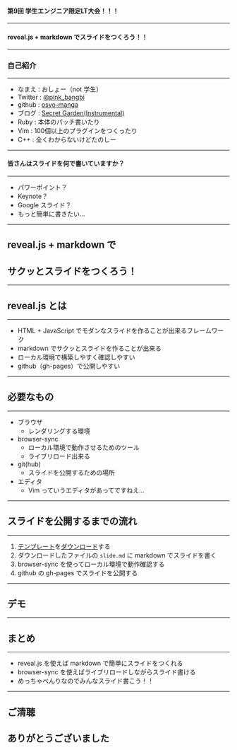 #### 第9回 学生エンジニア限定LT大会！！！
- - -
#### reveal.js + markdown でスライドをつくろう！！

---

### 自己紹介
- - -

* なまえ  : おしょー（not 学生）
* Twitter : [@pink_bangbi](https://twitter.com/pink_bangbi)
* github  : [osyo-manga](https://github.com/osyo-manga)
* ブログ  : [Secret Garden(Instrumental)](http://secret-garden.hatenablog.com)
* Ruby    : 本体のパッチ書いたり
* Vim     : 100個以上のプラグインをつくったり
* C++     : 全くわからないけどたのしー

---

#### 皆さんはスライドを何で書いていますか？

---

* パワーポイント？
* Keynote？
* Google スライド？
* もっと簡単に書きたい…

---

## reveal.js + markdown で
## サクッとスライドをつくろう！

---

## reveal.js とは
- - -

* HTML + JavaScript でモダンなスライドを作ることが出来るフレームワーク        <!-- .element: class="fragment" -->
* markdown でサクッとスライドを作ることが出来る        <!-- .element: class="fragment" -->
* ローカル環境で構築しやすく確認しやすい        <!-- .element: class="fragment" -->
* github（gh-pages）で公開しやすい        <!-- .element: class="fragment" -->

---

## 必要なもの
- - -

* ブラウザ        <!-- .element: class="fragment" -->
  * レンダリングする環境
* browser-sync        <!-- .element: class="fragment" -->
  * ローカル環境で動作させるためのツール
  * ライブリロード出来る
* git(hub)        <!-- .element: class="fragment" -->
  * スライドを公開するための場所
* エディタ        <!-- .element: class="fragment" -->
  * Vim っていうエディタがあってですねえ…

---

## スライドを公開するまでの流れ
- - -

1. [テンプレート](https://github.com/osyo-manga/slide-template-reveal)を[ダウンロード](https://github.com/osyo-manga/slide-template-reveal/archive/gh-pages.zip)する
1. ダウンロードしたファイルの `slide.md` に markdown でスライドを書く
1. browser-sync を使ってローカル環境で動作確認する 
1. github の gh-pages でスライドを公開する     

---

## デモ

---

## まとめ
- - -

* reveal.js を使えば markdown で簡単にスライドをつくれる  <!-- .element: class="fragment" -->
* browser-sync を使えばライブリロードしながらスライド書ける  <!-- .element: class="fragment" -->
* めっちゃべんりなのでみんなスライド書こう！！  <!-- .element: class="fragment" -->

---

## ご清聴
## ありがとうございました
